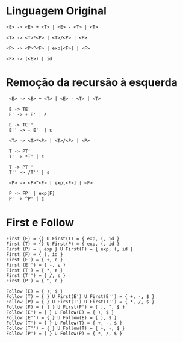 # Linguagem Original

    <E> -> <E> + <T> | <E> - <T> | <T>

    <T> -> <T>*<P> | <T>/<P> | <P>

    <P> -> <P>^<F> | exp[<F>] | <F>

    <F> -> (<E>) | id

# Remoção da recursão à esquerda

     <E> -> <E> + <T> | <E> - <T> | <T>

     E -> TE'
     E' -> + E' | ε
     
     E -> TE''
     E'' -> - E'' | ε

     <T> -> <T>*<P> | <T>/<P> | <P>

     T -> PT'
     T' -> *T' | ε
     
     T -> PT''
     T'' -> /T'' | ε
    
     <P> -> <P>^<F> | exp[<F>] | <F>

     P -> FP' | exp[F]
     P' -> ^P' | ε


# First e Follow

    First (E) = {} U First(T) = { exp, (, id }
    First (T) = {} U First(P) = { exp, (, id }
    First (P) = { exp } U First(F) = { exp, (, id }
    First (F) = { (, id }
    First (E') = { +, ε }
    First (E'') = { -, ε }
    First (T') = { *, ε }
    First (T'') = { /, ε }
    First (P') = { ^, ε }

    Follow (E) = { ), $ }
    Follow (T) = { } U First(E') U First(E'') = { +, -, $ }
    Follow (P) = { } U First(T') U First(T'') = { *, /, $ }
    Follow (F) = { ] } U First(P') = { ], ^, $ }
    Follow (E') = { } U Follow(E) = { ), $ }
    Follow (E'') = { } U Follow(E) = { ), $ }
    Follow (T') = { } U Follow(T) = { +, -, $ }
    Follow (T'') = { } U Follow(T) = { +, -, $ }
    Follow (P') = { } U Follow(P) = { *, /, $ }
